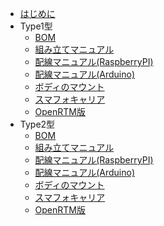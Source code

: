 
* [はじめに](README.md)
* Type1型
	* [BOM](type1/bom.md)
	* [組み立てマニュアル](type1/diy.md)
	* [配線マニュアル(RaspberryPI)](type1/line_raspi.md)
	* [配線マニュアル(Arduino)](type1/line_arduino.md)
	* [ボディのマウント](type1/body.md)
	* [スマフォキャリア](type1/carrier.md)
	* [OpenRTM版](openrtm.md)
* Type2型
	* [BOM](type2/bom.md)
	* [組み立てマニュアル](type2/diy.md)
	* [配線マニュアル(RaspberryPI)](type2/line_raspi.md)
	* [配線マニュアル(Arduino)](type2/line_arduino.md)
	* [ボディのマウント](type2/body.md)
	* [スマフォキャリア](type2/carrier.md)
	* [OpenRTM版](openrtm.md)